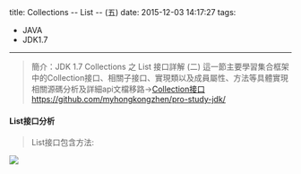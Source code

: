 title: Collections -- List -- (五) 
date: 2015-12-03 14:17:27
tags: 
- JAVA
- JDK1.7
---
> 簡介：JDK 1.7 Collections 之 List 接口詳解 (二) 
> 這一節主要學習集合框架中的Collection接口、相關子接口、實現類以及成員屬性、方法等具體實現
> 相關源碼分析及詳細api文檔移路→[Collection接口https://github.com/myhongkongzhen/pro-study-jdk/](https://github.com/myhongkongzhen/pro-study-jdk/tree/master/src/main/java/z/z/w/jdk/collections)

<!--more-->  

#### List接口分析

> List接口包含方法:

<img src="/images/Collection-List.png"  />
